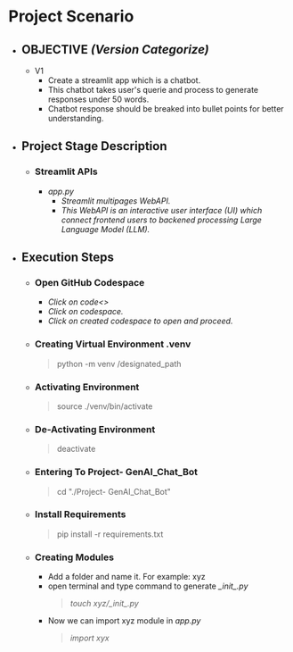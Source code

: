 # **Project Scenario**
- ## **OBJECTIVE** *(Version Categorize)*
    - V1
        - Create a streamlit app which is a chatbot.
        - This chatbot takes user's querie and process to generate responses under 50 words.
        - Chatbot response should be breaked into bullet points for better understanding.

- ## Project Stage Description
    - ### **Streamlit APIs**
        - *app.py*
            - *Streamlit multipages WebAPI.*
            - *This WebAPI is an interactive user interface (UI) which connect frontend users to backened processing Large Language Model (LLM).*

- ## **Execution Steps**
    - ### **Open GitHub Codespace**
        - *Click on code<>*
        - *Click on codespace.*
        - *Click on created codespace to open and proceed.*
    - ### **Creating Virtual Environment .venv**
        > python -m venv /designated_path
    - ### **Activating Environment**
        > source ./venv/bin/activate
    - ### **De-Activating Environment**
        > deactivate
    - ### **Entering To Project- GenAI_Chat_Bot**
        > cd "./Project- GenAI_Chat_Bot"
    - ### **Install Requirements**
        > pip install -r requirements.txt
    - ### **Creating Modules**
        - Add a folder and name it. For example: xyz
        - open terminal and type command to generate *\__init__.py*
            > *touch xyz/\__init__.py*
        - Now we can import xyz module in *app.py*
            > *import xyx*
        
    

